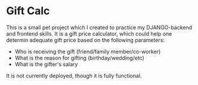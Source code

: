 # Gift Calc
This is a small pet project which I created to practice my DJANGO-backend and frontend skills. It is a gift price calculator, which could help one determin adequate gift price based on the following parameters:
 * Who is receiving the gift (friend/family member/co-worker)
 * What is the reason for gifting (birthday/wedding/etc)
 * What is the gifter's salary

It is not currently deployed, though it is fully functional.
